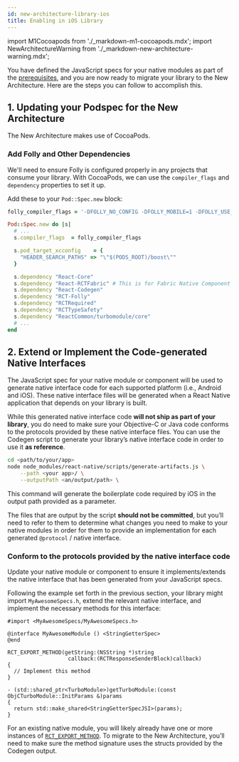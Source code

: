 ```yaml
---
id: new-architecture-library-ios
title: Enabling in iOS Library
---
```


import M1Cocoapods from './\_markdown-m1-cocoapods.mdx';
import NewArchitectureWarning from './\_markdown-new-architecture-warning.mdx';

<NewArchitectureWarning/>

You have defined the JavaScript specs for your native modules as part of the [prerequisites](new-architecture-library-intro), and you are now ready to migrate your library to the New Architecture. Here are the steps you can follow to accomplish this.

## 1. Updating your Podspec for the New Architecture

The New Architecture makes use of CocoaPods.

### Add Folly and Other Dependencies

We'll need to ensure Folly is configured properly in any projects that consume your library. With CocoaPods, we can use the `compiler_flags` and `dependency` properties to set it up.

Add these to your `Pod::Spec.new` block:

```ruby
folly_compiler_flags = '-DFOLLY_NO_CONFIG -DFOLLY_MOBILE=1 -DFOLLY_USE_LIBCPP=1 -Wno-comma -Wno-shorten-64-to-32'

Pod::Spec.new do |s|
  # ...
  s.compiler_flags  = folly_compiler_flags

  s.pod_target_xcconfig    = {
    "HEADER_SEARCH_PATHS" => "\"$(PODS_ROOT)/boost\""
  }

  s.dependency "React-Core"
  s.dependency "React-RCTFabric" # This is for Fabric Native Component
  s.dependency "React-Codegen"
  s.dependency "RCT-Folly"
  s.dependency "RCTRequired"
  s.dependency "RCTTypeSafety"
  s.dependency "ReactCommon/turbomodule/core"
  # ...
end
```

## 2. Extend or Implement the Code-generated Native Interfaces

The JavaScript spec for your native module or component will be used to generate native interface code for each supported platform (i.e., Android and iOS). These native interface files will be generated when a React Native application that depends on your library is built.

While this generated native interface code **will not ship as part of your library**, you do need to make sure your Objective-C or Java code conforms to the protocols provided by these native interface files. You can use the Codegen script to generate your library’s native interface code in order to use it **as reference**.

```sh
cd <path/to/your/app>
node node_modules/react-native/scripts/generate-artifacts.js \
    --path <your app>/ \
    --outputPath <an/output/path> \
```

This command will generate the boilerplate code required by iOS in the output path provided as a parameter.

The files that are output by the script **should not be committed**, but you’ll need to refer to them to determine what changes you need to make to your native modules in order for them to provide an implementation for each generated `@protocol` / native interface.

### Conform to the protocols provided by the native interface code

Update your native module or component to ensure it implements/extends the native interface that has been generated from your JavaScript specs.

Following the example set forth in the previous section, your library might import `MyAwesomeSpecs.h`, extend the relevant native interface, and implement the necessary methods for this interface:

```objc
#import <MyAwesomeSpecs/MyAwesomeSpecs.h>

@interface MyAwesomeModule () <StringGetterSpec>
@end

RCT_EXPORT_METHOD(getString:(NSString *)string
                   callback:(RCTResponseSenderBlock)callback)
{
  // Implement this method
}

- (std::shared_ptr<TurboModule>)getTurboModule:(const ObjCTurboModule::InitParams &)params
{
  return std::make_shared<StringGetterSpecJSI>(params);
}
```

For an existing native module, you will likely already have one or more instances of [`RCT_EXPORT_METHOD`](native-modules-ios#export-a-native-method-to-javascript). To migrate to the New Architecture, you’ll need to make sure the method signature uses the structs provided by the Codegen output.
